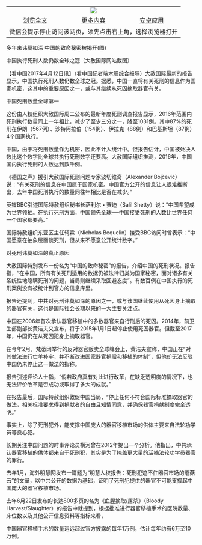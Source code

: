 

<table>
  <tr>
    <td align="center" colspan="3">
      <a href="https://github.com/ogate/ogate/blob/master/README.md"><img src="https://cloud.githubusercontent.com/assets/11880933/13434984/f430fae2-e012-11e5-814f-c2df1e82b247.jpg"/></a>
    </td>
  </tr>
  <tr>
    <td align="center">
      <a href="https://s3.ap-south-1.amazonaws.com/ogatem/oGate.htm?c817422&from=oNote">浏览全文</a>
    </td>
    <td align="center">
      <a href="https://s3.ap-south-1.amazonaws.com/ogatem/oGate.htm?from=oNote">更多内容</a>
    </td>
    <td align="center">
      <a href="https://raw.githubusercontent.com/ogate/up/master/ogate.apk">安卓应用</a>
    </td>
  </tr>
  <tr>
    <td align="center" colspan="3">
      微信会提示停止访问该网页，须先点击右上角，选择浏览器打开
    </td>
  </tr>
</table>    


多年来讳莫如深 中国的致命秘密被揭开(图)






中国执行死刑人数仍数全球之冠（大赦国际网站截图）



【看中国2017年4月12日讯】（看中国记者端木珊综合报导）大赦国际最新的报告显示，中国执行死刑人数仍数全球之冠。据悉，中国一直将有关死刑的信息作为国家机密，这其中的重要原因之一，或与其继续从死囚摘取器官有关。


中国死刑数量全球第一


这份由人权组织大赦国际周二公布的最新年度死刑调查报告显示，2016年范围内死刑执行数量同上一年相比，减少了至少三分之一，降至1031例。其中87%的死刑在伊朗（567例）、沙特阿拉伯（154例）、伊拉克（88例）和巴基斯坦（87例）4个国家执行。


中国，由于将死刑数量作为机密，因此不计入统计中。但报告估计，中国被处决人数比这个数字比全球共执行死刑数字还要高。大赦国际组织推测，2016年，中国国内执行死刑的人数达到数千例。


《德国之声》援引大赦国际死刑问题专家波切维奇（Alexander Bojčević）说：“有关死刑的信息在中国属于国家机密。中国官方公开的信息让人很难推断出，去年中国死刑执行的数量同往年相比是否在减少。”


英媒BBC引述国际特赦组织秘书长萨利尔・赛迪（Salil Shetty）说：“中国希望成为世界领袖。在执行死刑方面，中国领先全球──中国接受死刑的人数比世界任何一个国家都要高。”


国际特赦组织东亚区主任轲霖（Nicholas Bequelin）接受BBC访问时曾表示：“中国愿意在抽象层面谈死刑，但从来不愿意公开统计数字。”


对死刑讳莫如深的真正原因


大赦国际特别发布一份名为“中国的致命秘密”的报告，介绍中国的死刑状况。报告指，“在中国，所有有关死刑适用的数据仍被法律归类为国家秘密，面对诸多有关系统性地隐瞒死刑的问题，当局则继续采取回避态度”。有数百例在中国执行的死刑案例没有被统计到官方的信息库里。


报告还提到，中共对死刑讳莫如深的原因之一，或与该国继续使用从死囚身上摘取的器官有关，这也是国际社会长期以来的一大主要关注点。


中国在2006年首次承认器官移植中的多数器官来自行刑后的死囚。2014年，前卫生部副部长黄洁夫又宣布，将于2015年1月1日起停止使用死囚器官。但截至2017年，中国仍在从死囚犯身上摘取器官。


在今年2月，梵蒂冈举行的反对器官贩卖全球峰会上，黄洁夫宣称，中国正在“对其做法进行亡羊补牢，并不断改进国家器官捐赠和移植的体制”，但他却无法反驳中国仍未停止这一做法的指称。


报告引述评论人士指，“倘若政府真有对此进行改革，在缺乏透明度的情况下，也无法评价改革是否成功或取得了多大的成就。”


在报告最后，国际特赦组织敦促中国当局，“停止任何不符合国际标准摘取器官的做法，相关标准要求得到捐献者的自由且知情同意，并确保器官捐献制度完全透明。”


事实上，除了死刑犯外，能支撑中国庞大的器官移植市场的供体主要来自法轮功学员等良心犯。


长期关注中国问题的时事评论员横河曾在2012年提出一个分析。他指出，中共承认器官移植的供体都来自于死刑犯，其实是为了掩盖更大量的活摘法轮功学员器官的罪行。


去年1月，海外明慧网发布一篇题为“明慧人权报告：死刑犯遮不住器官市场的蘑菇云”的文章，以中共公开的数据为基础，证明了死刑犯提供的器官不可能支撑起中国庞大的器官移植市场。


去年6月22日发布的长达800多页的名为《血腥摘取/屠杀》（Bloody Harvest/Slaughter）的报告中就提到，根据批准进行器官移植手术的医院数量、床位数以及其他公开信息资料等指标来看，


中国器官移植手术的数量远远超过官方披露的每年1万例，估计每年约有6万至10万例。



